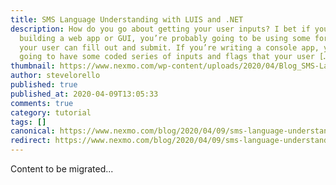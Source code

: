 ```yaml
---
title: SMS Language Understanding with LUIS and .NET
description: How do you go about getting your user inputs? I bet if you’re
  building a web app or GUI, you’re probably going to be using some form that
  your user can fill out and submit. If you’re writing a console app, you’re
  going to have some coded series of inputs and flags that your user […]
thumbnail: https://www.nexmo.com/wp-content/uploads/2020/04/Blog_SMS-Language_1200x600.png
author: stevelorello
published: true
published_at: 2020-04-09T13:05:33
comments: true
category: tutorial
tags: []
canonical: https://www.nexmo.com/blog/2020/04/09/sms-language-understanding-with-luis-and-net-dr
redirect: https://www.nexmo.com/blog/2020/04/09/sms-language-understanding-with-luis-and-net-dr
---
```

Content to be migrated...